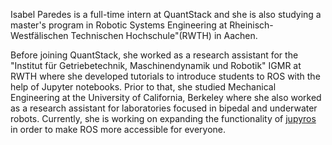 Isabel Paredes is a full-time intern at QuantStack and she is also studying a master's program in
Robotic Systems Engineering at Rheinisch-Westfälischen Technischen Hochschule"(RWTH) in Aachen.

Before joining QuantStack, she worked as a research assistant for the
"Institut für Getriebetechnik, Maschinendynamik und Robotik"
IGMR
at RWTH where she developed tutorials to introduce students to ROS with the
help of Jupyter notebooks. Prior to that, she studied Mechanical Engineering at the
University of California, Berkeley where she also worked as a research assistant
for laboratories focused in bipedal and underwater robots. Currently, she is working
on expanding the functionality of
<a href="https://github.com/RoboStack/jupyter-ros">jupyros</a> in order to make ROS
more accessible for everyone.
